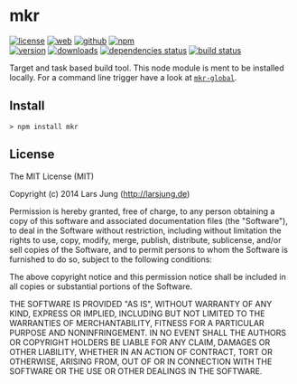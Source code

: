 # mkr

[![license][license-img]][github] [![web][web-img]][web] [![github][github-img]][github] [![npm][npm-img]][npm]  
[![version][npm-v-img]][npm] [![downloads][npm-dm-img]][npm] [![dependencies status][david-img]][david] [![build status][travis-img]][travis]

Target and task based build tool. This node module is ment to be installed
locally. For a command line trigger have a look at [`mkr-global`][mkr-global].


## Install

    > npm install mkr


## License
The MIT License (MIT)

Copyright (c) 2014 Lars Jung (http://larsjung.de)

Permission is hereby granted, free of charge, to any person obtaining a copy
of this software and associated documentation files (the "Software"), to deal
in the Software without restriction, including without limitation the rights
to use, copy, modify, merge, publish, distribute, sublicense, and/or sell
copies of the Software, and to permit persons to whom the Software is
furnished to do so, subject to the following conditions:

The above copyright notice and this permission notice shall be included in
all copies or substantial portions of the Software.

THE SOFTWARE IS PROVIDED "AS IS", WITHOUT WARRANTY OF ANY KIND, EXPRESS OR
IMPLIED, INCLUDING BUT NOT LIMITED TO THE WARRANTIES OF MERCHANTABILITY,
FITNESS FOR A PARTICULAR PURPOSE AND NONINFRINGEMENT. IN NO EVENT SHALL THE
AUTHORS OR COPYRIGHT HOLDERS BE LIABLE FOR ANY CLAIM, DAMAGES OR OTHER
LIABILITY, WHETHER IN AN ACTION OF CONTRACT, TORT OR OTHERWISE, ARISING FROM,
OUT OF OR IN CONNECTION WITH THE SOFTWARE OR THE USE OR OTHER DEALINGS IN
THE SOFTWARE.


[web]: http://larsjung.de/mkr/
[github]: https://github.com/lrsjng/mkr
[npm]: https://www.npmjs.org/package/mkr
[david]: https://david-dm.org/lrsjng/mkr
[travis]: https://travis-ci.org/lrsjng/mkr

[license-img]: http://img.shields.io/badge/license-MIT-a0a060.svg?style=flat-square
[web-img]: http://img.shields.io/badge/web-larsjung.de/mkr-a0a060.svg?style=flat-square
[github-img]: http://img.shields.io/badge/github-lrsjng/mkr-a0a060.svg?style=flat-square
[npm-img]: http://img.shields.io/badge/npm-mkr-a0a060.svg?style=flat-square

[npm-v-img]: http://img.shields.io/npm/v/mkr.svg?style=flat-square
[npm-dm-img]: http://img.shields.io/npm/dm/mkr.svg?style=flat-square
[david-img]: http://img.shields.io/david/lrsjng/mkr.svg?style=flat-square
[travis-img]: http://img.shields.io/travis/lrsjng/mkr.svg?style=flat-square

[mkr-global]: https://github.com/lrsjng/mkr-global
